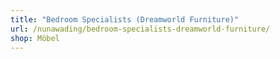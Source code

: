 ```yaml
---
title: "Bedroom Specialists (Dreamworld Furniture)"
url: /nunawading/bedroom-specialists-dreamworld-furniture/
shop: Möbel
---
```

